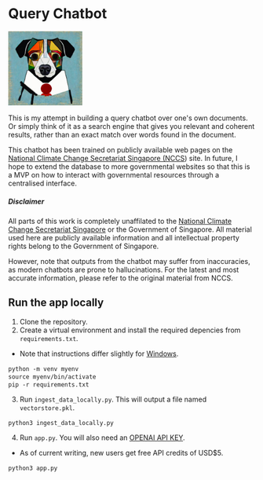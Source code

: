 # Query Chatbot 

<img src="/assets/mascot.jpeg" width=30% height=30%>

This is my attempt in building a query chatbot over one's own documents. Or simply think of it as a search engine that gives you
relevant and coherent results, rather than an exact match over words found in the document. 

This chatbot has been trained on publicly available web pages on the [National Climate Change Secretariat Singapore (NCCS](https://nccs.gov.sg)) site. In future, I hope to extend the database to more governmental websites so that this is a MVP on how to interact with governmental resources through a centralised interface. 

##### Disclaimer 
All parts of this work is completely unaffilated to the [National Climate Change Secretariat Singapore](https://nccs.gov.sg) or the Government of Singapore. All material used here are publicly available information and all intellectual property rights belong to the Government of Singapore. 

However, note that outputs from the chatbot may suffer from inaccuracies, as modern chatbots are prone to hallucinations. For the latest and most accurate information, please refer to the original material from NCCS. 

## Run the app locally 
1. Clone the repository. 
2. Create a virtual environment and install the required depencies from `requirements.txt`. 
  - Note that instructions differ slightly for [Windows](https://docs.python.org/3/library/venv.html). 

```
python -m venv myenv
source myenv/bin/activate
pip -r requirements.txt
```


3. Run `ingest_data_locally.py`. This will output a file named `vectorstore.pkl`.  


```
python3 ingest_data_locally.py
```

4. Run `app.py`. You will also need an [OPENAI API KEY](https://platform.openai.com/account/api-keys). 
  - As of current writing, new users get free API credits of USD$5. 

```
python3 app.py
```

